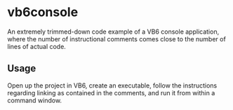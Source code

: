 # vb6console

An extremely trimmed-down code example of a VB6 console application, where the number of instructional comments comes close to the number of lines of actual code.

## Usage

Open up the project in VB6, create an executable, follow the instructions regarding linking as contained in the comments, and run it from within a command window.
